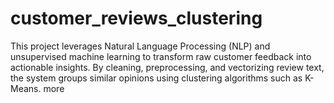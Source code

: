 # customer_reviews_clustering

This project leverages Natural Language Processing (NLP) and unsupervised machine learning to transform raw customer feedback into actionable insights. By cleaning, preprocessing, and vectorizing review text, the system groups similar opinions using clustering algorithms such as K-Means.
more
